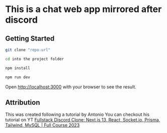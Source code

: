 # This is a chat web app mirrored after discord

## Getting Started

```bash
git clone "repo-url"

cd into the project folder

npm install

npm run dev

```

Open [http://localhost:3000](http://localhost:3000) with your browser to see the result.

## Attribution

This was created following a tutorial by Antonio
You can checkout his tutorial on YT [Fullstack Discord Clone: Next.js 13, React, Socket.io, Prisma, Tailwind, MySQL | Full Course 2023](https://www.youtube.com/watch?v=ZbX4Ok9YX94)
